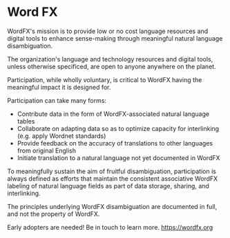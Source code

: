 # Word FX

WordFX's mission is to provide low or no cost language resources and digital tools to enhance sense-making through meaningful natural language disambiguation. 

The organization's language and technology resources and digital tools, unless otherwise specificed, are open to anyone anywhere on the planet. 

Participation, while wholly voluntary, is critical to WordFX having the meaningful impact it is designed for. 

Participation can take many forms:
- Contribute data in the form of WordFX-associated natural language tables
- Collaborate on adapting data so as to optimize capacity for interlinking (e.g. apply Wordnet standards) 
- Provide feedback on the accuracy of translations to other languages from original English
- Initiate translation to a natural language not yet documented in WordFX

To meaningfully sustain the aim of fruitful disambiguation, participation is always defined as efforts that maintain the consistent associative WordFX labeling of natural language fields as part of data storage, sharing, and interlinking. 

The principles underlying WordFX disambiguation are documented in full, and not the property of WordFX. 

Early adopters are needed! Be in touch to learn more. https://wordfx.org
